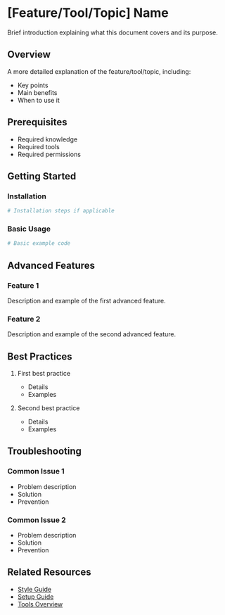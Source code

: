 # [Feature/Tool/Topic] Name

Brief introduction explaining what this document covers and its purpose.

## Overview

A more detailed explanation of the feature/tool/topic, including:

- Key points
- Main benefits
- When to use it

## Prerequisites

- Required knowledge
- Required tools
- Required permissions

## Getting Started

### Installation

```bash
# Installation steps if applicable
```

### Basic Usage

```python
# Basic example code
```

## Advanced Features

### Feature 1

Description and example of the first advanced feature.

### Feature 2

Description and example of the second advanced feature.

## Best Practices

1. First best practice
   - Details
   - Examples

2. Second best practice
   - Details
   - Examples

## Troubleshooting

### Common Issue 1

- Problem description
- Solution
- Prevention

### Common Issue 2

- Problem description
- Solution
- Prevention

## Related Resources

- [Style Guide](../development/style-guide.md)
- [Setup Guide](../environment/setup.md)
- [Tools Overview](../tools/overview.md)
